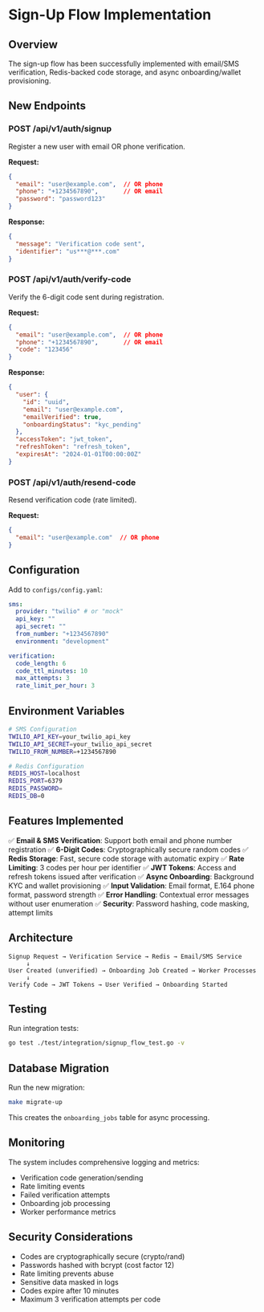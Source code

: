 # Sign-Up Flow Implementation

## Overview

The sign-up flow has been successfully implemented with email/SMS verification, Redis-backed code storage, and async onboarding/wallet provisioning.

## New Endpoints

### POST /api/v1/auth/signup
Register a new user with email OR phone verification.

**Request:**
```json
{
  "email": "user@example.com",  // OR phone
  "phone": "+1234567890",       // OR email
  "password": "password123"
}
```

**Response:**
```json
{
  "message": "Verification code sent",
  "identifier": "us***@***.com"
}
```

### POST /api/v1/auth/verify-code
Verify the 6-digit code sent during registration.

**Request:**
```json
{
  "email": "user@example.com",  // OR phone
  "phone": "+1234567890",       // OR email
  "code": "123456"
}
```

**Response:**
```json
{
  "user": {
    "id": "uuid",
    "email": "user@example.com",
    "emailVerified": true,
    "onboardingStatus": "kyc_pending"
  },
  "accessToken": "jwt_token",
  "refreshToken": "refresh_token",
  "expiresAt": "2024-01-01T00:00:00Z"
}
```

### POST /api/v1/auth/resend-code
Resend verification code (rate limited).

**Request:**
```json
{
  "email": "user@example.com"  // OR phone
}
```

## Configuration

Add to `configs/config.yaml`:

```yaml
sms:
  provider: "twilio" # or "mock"
  api_key: ""
  api_secret: ""
  from_number: "+1234567890"
  environment: "development"

verification:
  code_length: 6
  code_ttl_minutes: 10
  max_attempts: 3
  rate_limit_per_hour: 3
```

## Environment Variables

```bash
# SMS Configuration
TWILIO_API_KEY=your_twilio_api_key
TWILIO_API_SECRET=your_twilio_api_secret
TWILIO_FROM_NUMBER=+1234567890

# Redis Configuration
REDIS_HOST=localhost
REDIS_PORT=6379
REDIS_PASSWORD=
REDIS_DB=0
```

## Features Implemented

✅ **Email & SMS Verification**: Support both email and phone number registration
✅ **6-Digit Codes**: Cryptographically secure random codes
✅ **Redis Storage**: Fast, secure code storage with automatic expiry
✅ **Rate Limiting**: 3 codes per hour per identifier
✅ **JWT Tokens**: Access and refresh tokens issued after verification
✅ **Async Onboarding**: Background KYC and wallet provisioning
✅ **Input Validation**: Email format, E.164 phone format, password strength
✅ **Error Handling**: Contextual error messages without user enumeration
✅ **Security**: Password hashing, code masking, attempt limits

## Architecture

```
Signup Request → Verification Service → Redis → Email/SMS Service
     ↓
User Created (unverified) → Onboarding Job Created → Worker Processes
     ↓
Verify Code → JWT Tokens → User Verified → Onboarding Started
```

## Testing

Run integration tests:
```bash
go test ./test/integration/signup_flow_test.go -v
```

## Database Migration

Run the new migration:
```bash
make migrate-up
```

This creates the `onboarding_jobs` table for async processing.

## Monitoring

The system includes comprehensive logging and metrics:
- Verification code generation/sending
- Rate limiting events
- Failed verification attempts
- Onboarding job processing
- Worker performance metrics

## Security Considerations

- Codes are cryptographically secure (crypto/rand)
- Passwords hashed with bcrypt (cost factor 12)
- Rate limiting prevents abuse
- Sensitive data masked in logs
- Codes expire after 10 minutes
- Maximum 3 verification attempts per code
